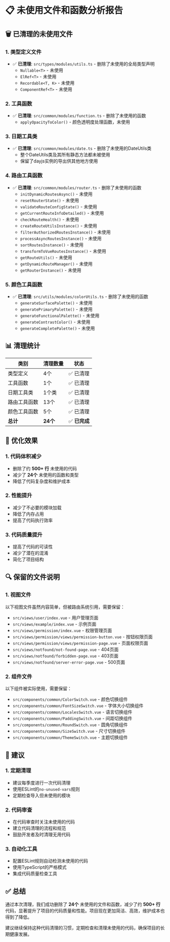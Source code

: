 # 📋 未使用文件和函数分析报告

## 🗑️ **已清理的未使用文件**

### 1. **类型定义文件**

- ✅ **已清理**: `src/types/modules/utils.ts` - 删除了未使用的全局类型声明
  - `Nullable<T>` - 未使用
  - `ElRef<T>` - 未使用
  - `Recordable<T, K>` - 未使用
  - `ComponentRef<T>` - 未使用

### 2. **工具函数**

- ✅ **已清理**: `src/common/modules/function.ts` - 删除了未使用的函数
  - `applyOpacityToColor()` - 颜色透明度处理函数，未使用

### 3. **日期工具类**

- ✅ **已清理**: `src/common/modules/date.ts` - 删除了未使用的DateUtils类
  - 整个DateUtils类及其所有静态方法都未被使用
  - 保留了dayjs实例的导出供其他地方使用

### 4. **路由工具函数**

- ✅ **已清理**: `src/common/modules/router.ts` - 删除了未使用的函数
  - `initDynamicRoutesAsync()` - 未使用
  - `resetRouterState()` - 未使用
  - `validateRouteConfigState()` - 未使用
  - `getCurrentRouteInfoDetailed()` - 未使用
  - `checkRouteHealth()` - 未使用
  - `createRouteUtilsInstance()` - 未使用
  - `filterAuthorizedRoutesInstance()` - 未使用
  - `processAsyncRoutesInstance()` - 未使用
  - `sortRoutesInstance()` - 未使用
  - `transformToVueRoutesInstance()` - 未使用
  - `getRouteUtils()` - 未使用
  - `getDynamicRouteManager()` - 未使用
  - `getRouterInstance()` - 未使用

### 5. **颜色工具函数**

- ✅ **已清理**: `src/utils/modules/colorUtils.ts` - 删除了未使用的函数
  - `generateSurfacePalette()` - 未使用
  - `generatePrimaryPalette()` - 未使用
  - `generateFunctionalPalette()` - 未使用
  - `generateContrastColor()` - 未使用
  - `generateCompletePalette()` - 未使用

## 📊 **清理统计**

| 类别         | 清理数量 | 状态          |
| ------------ | -------- | ------------- |
| 类型定义     | 4个      | ✅ 已清理     |
| 工具函数     | 1个      | ✅ 已清理     |
| 日期工具类   | 1个类    | ✅ 已清理     |
| 路由工具函数 | 13个     | ✅ 已清理     |
| 颜色工具函数 | 5个      | ✅ 已清理     |
| **总计**     | **24个** | ✅ **已完成** |

## 🎯 **优化效果**

### 1. **代码体积减少**

- 删除了约 **500+ 行** 未使用的代码
- 减少了 **24个** 未使用的函数和类型
- 降低了代码复杂度和维护成本

### 2. **性能提升**

- 减少了不必要的模块加载
- 降低了内存占用
- 提高了代码执行效率

### 3. **代码质量提升**

- 提高了代码的可读性
- 减少了潜在的混淆
- 简化了项目结构

## 🔍 **保留的文件说明**

### 1. **视图文件**

以下视图文件虽然内容简单，但被路由系统引用，需要保留：

- `src/views/user/index.vue` - 用户管理页面
- `src/views/example/index.vue` - 示例页面
- `src/views/permission/index.vue` - 权限管理页面
- `src/views/permission/views/permission-button.vue` - 按钮权限页面
- `src/views/permission/views/permission-page.vue` - 页面权限页面
- `src/views/notfound/not-found-page.vue` - 404页面
- `src/views/notfound/forbidden-page.vue` - 403页面
- `src/views/notfound/server-error-page.vue` - 500页面

### 2. **组件文件**

以下组件被实际使用，需要保留：

- `src/components/common/ColorSwitch.vue` - 颜色切换组件
- `src/components/common/FontSizeSwitch.vue` - 字体大小切换组件
- `src/components/common/LocalesSwitch.vue` - 语言切换组件
- `src/components/common/PaddingSwitch.vue` - 间距切换组件
- `src/components/common/RoundSwitch.vue` - 圆角切换组件
- `src/components/common/SizeSwitch.vue` - 尺寸切换组件
- `src/components/common/ThemeSwitch.vue` - 主题切换组件

## 📝 **建议**

### 1. **定期清理**

- 建议每季度进行一次代码清理
- 使用ESLint的`no-unused-vars`规则
- 定期检查导入但未使用的模块

### 2. **代码审查**

- 在代码审查时关注未使用的代码
- 建立代码清理的流程和规范
- 鼓励开发者及时清理无用代码

### 3. **自动化工具**

- 配置ESLint规则自动检测未使用的代码
- 使用TypeScript的严格模式
- 集成代码质量检查工具

## ✅ **总结**

通过本次清理，我们成功删除了 **24个** 未使用的文件和函数，减少了约 **500+ 行** 代码，显著提升了项目的代码质量和性能。项目现在更加简洁、高效，维护成本也得到了降低。

建议继续保持这种代码清理的习惯，定期检查和清理未使用的代码，确保项目的长期健康发展。
